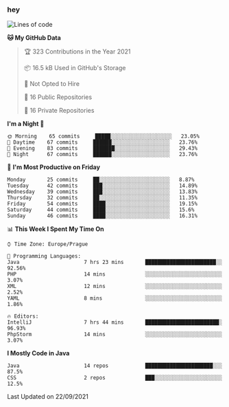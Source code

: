 ### hey

<!--START_SECTION:waka-->
![Lines of code](https://img.shields.io/badge/From%20Hello%20World%20I%27ve%20Written-108925%20lines%20of%20code-blue)

**🐱 My GitHub Data** 

> 🏆 323 Contributions in the Year 2021
 > 
> 📦 16.5 kB Used in GitHub's Storage 
 > 
> 🚫 Not Opted to Hire
 > 
> 📜 16 Public Repositories 
 > 
> 🔑 16 Private Repositories  
 > 
**I'm a Night 🦉** 

```text
🌞 Morning    65 commits     █████░░░░░░░░░░░░░░░░░░░░   23.05% 
🌆 Daytime    67 commits     ██████░░░░░░░░░░░░░░░░░░░   23.76% 
🌃 Evening    83 commits     ███████░░░░░░░░░░░░░░░░░░   29.43% 
🌙 Night      67 commits     ██████░░░░░░░░░░░░░░░░░░░   23.76%

```
📅 **I'm Most Productive on Friday** 

```text
Monday       25 commits     ██░░░░░░░░░░░░░░░░░░░░░░░   8.87% 
Tuesday      42 commits     ███░░░░░░░░░░░░░░░░░░░░░░   14.89% 
Wednesday    39 commits     ███░░░░░░░░░░░░░░░░░░░░░░   13.83% 
Thursday     32 commits     ██░░░░░░░░░░░░░░░░░░░░░░░   11.35% 
Friday       54 commits     ████░░░░░░░░░░░░░░░░░░░░░   19.15% 
Saturday     44 commits     ████░░░░░░░░░░░░░░░░░░░░░   15.6% 
Sunday       46 commits     ████░░░░░░░░░░░░░░░░░░░░░   16.31%

```


📊 **This Week I Spent My Time On** 

```text
⌚︎ Time Zone: Europe/Prague

💬 Programming Languages: 
Java                     7 hrs 23 mins       ███████████████████████░░   92.56% 
PHP                      14 mins             ░░░░░░░░░░░░░░░░░░░░░░░░░   3.07% 
XML                      12 mins             ░░░░░░░░░░░░░░░░░░░░░░░░░   2.52% 
YAML                     8 mins              ░░░░░░░░░░░░░░░░░░░░░░░░░   1.86%

🔥 Editors: 
IntelliJ                 7 hrs 44 mins       ████████████████████████░   96.93% 
PhpStorm                 14 mins             ░░░░░░░░░░░░░░░░░░░░░░░░░   3.07%

```

**I Mostly Code in Java** 

```text
Java                     14 repos            ██████████████████████░░░   87.5% 
CSS                      2 repos             ███░░░░░░░░░░░░░░░░░░░░░░   12.5%

```



 Last Updated on 22/09/2021
<!--END_SECTION:waka-->

